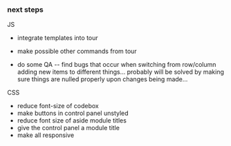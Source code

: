 ### next steps

JS

- integrate templates into tour

- make possible other commands from tour
- do some QA -- find bugs that occur when switching from row/column adding new items to different things... probably will be solved by making sure things are nulled properly upon changes being made...


CSS

- reduce font-size of codebox
- make buttons in control panel unstyled
- reduce font size of aside module titles
- give the control panel a module title
- make all responsive
